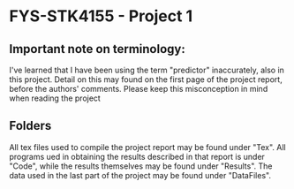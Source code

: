 # FYS-STK4155 - Project 1
## Important note on terminology:
I've learned that I have been using the term "predictor" inaccurately, also in this project. Detail on this may found on the first page of the project report, before the authors' comments. Please keep this misconception in mind when reading the project

## Folders
All tex files used to compile the project report may be found under "Tex". All programs ued in obtaining the results described in that report is under "Code", while the results themselves may be found under "Results". The data used in the last part of the project may be found under "DataFiles".
